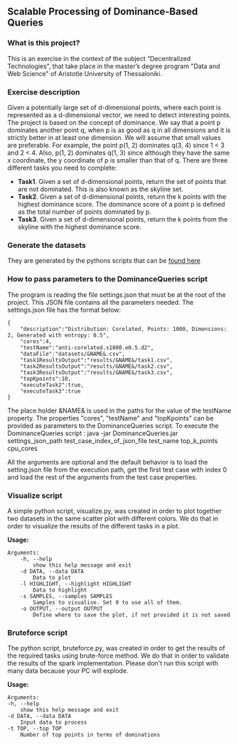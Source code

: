 
## Scalable Processing of Dominance-Based Queries

### What is this project?
This is an exercise in the context of the subject “Decentralized Technologies”, that take place in the master’s degree program "Data and Web Science" of Aristotle University of Thessaloniki.

### Exercise description
Given a potentially large set of d-dimensional points, where each point is represented as a d-dimensional vector, we need to detect interesting points. The project is based on the concept of dominance. We say that a point p dominates another point q, when p is as good as q in all dimensions and it is strictly better in at least one dimension. We will assume that small values are preferable. For example, the point p(1, 2) dominates q(3, 4) since 1 < 3 and 2 < 4. Also, p(1, 2) dominates q(1, 3) since although they have the same x coordinate, the y coordinate of p is smaller than that of q. There are three different tasks you need to complete:
* **Task1**. Given a set of d-dimensional points, return the set of points that are not dominated. This is also known as the skyline set.
* **Task2**. Given a set of d-dimensional points, return the k points with the highest dominance score. The dominance score of a point p is defined as the total number of points dominated by p.
* **Task3**. Given a set of d-dimensional points, return the k points from the skyline with the highest dominance score.

### Generate the datasets
They are generated by the pythons scripts that can be [found here](https://github.com/MnAppsNet/generateDatasets)


### How to pass parameters to the DominanceQueries script

The program is reading the file settings.json that must be at the root of the project. This JSON file contains all the parameters needed. The settings.json file has the format below:

    {
        "description":"Distribution: Corelated, Points: 1000, Dimensions: 2, Generated with entropy: 0.5",
        "cores":4,
        "testName":"anti-corelated.s1000.e0.5.d2",
        "dataFile":"datasets/&NAME&.csv",
        "task1ResultsOutput":"results/&NAME&/task1.csv",
        "task2ResultsOutput":"results/&NAME&/task2.csv",
        "task3ResultsOutput":"results/&NAME&/task3.csv",
        "topKpoints":10,
        "executeTask2":true,
        "executeTask3":true
    }

The place holder &NAME& is used in the paths for the value of the testName property. 
The properties "cores", "testName" and "topKpoints" can be provided as parameters to the DominanceQueries script.
To execute the DominanceQueries script :
    java -jar DominanceQueries.jar settings_json_path test_case_index_of_json_file test_name top_k_points cpu_cores

All the arguments are optional and the default behavior is to load the setting.json file from the execution path, get the first test case with index 0 and load the rest of the arguments from the test case properties.

### Visualize script

A simple python script, visualize.py, was created in order to plot together two datasets in the same scatter plot with different colors. We do that in order to visualize the results of the different tasks in a plot.

**Usage:**
    
    Arguments:
	    -h, --help 
		    show this help message and exit
	    -d DATA, --data DATA 
            Data to plot
	    -l HIGHLIGHT, --highlight HIGHLIGHT
		    Data to highlight
	    -s SAMPLES, --samples SAMPLES
		    Samples to visualise. Set 0 to use all of them.
        -o OUTPUT, --output OUTPUT
            Define where to save the plot, if not provided it is not saved


### Bruteforce script

The python script, bruteforce.py, was created in order to get the results of the required tasks using brute-force method. We do that in order to validate the results of the spark implementation. Please don't run this script with many data because your PC will explode.

**Usage:**

    Arguments:
    -h, --help 
	    show this help message and exit
    -d DATA, --data DATA 
	    Input data to process
    -t TOP, --top TOP 
	    Number of top points in terms of dominations
